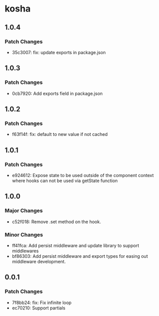 # kosha

## 1.0.4

### Patch Changes

- 35c3007: fix: update exports in package.json

## 1.0.3

### Patch Changes

- 0cb7920: Add exports field in package.json

## 1.0.2

### Patch Changes

- f63f14f: fix: default to new value if not cached

## 1.0.1

### Patch Changes

- e924612: Expose state to be used outside of the component context where hooks can not be used via getState function

## 1.0.0

### Major Changes

- c52f018: Remove .set method on the hook.

### Minor Changes

- ff41fca: Add persist middleware and update library to support middlewares
- bf86303: Add persist middleware and export types for easing out middleware development.

## 0.0.1

### Patch Changes

- 7f8bb24: fix: Fix infinite loop
- ec70210: Support partials
